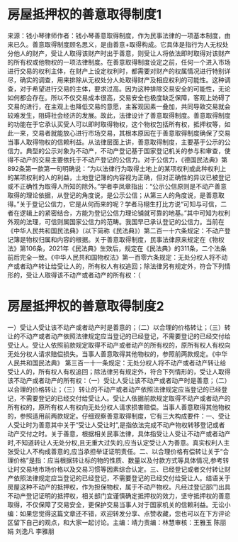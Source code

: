 # 房屋抵押权的善意取得制度1

来源：钱小琴律师作者：钱小琴善意取得制度，作为民事法律的一项基本制度，由来已久。善意取得制度顾名思义，是由善意+取得构成。它具体是指行为人无权处分他人的财产，受让人取得该财产时出于善意，则受让人将依法即时取得对该财产的所有权或他物权的一项法律制度。在善意取得制度设定之前，任何一个进入市场进行交易的权利主体，在财产上设定权利时，都需要对财产的权属情况进行特别详尽，确实的调查，用来排除从无权处分人处取得财产及相应权利的可能性。这种调查，对于希望进行交易的主体，要求过高。因为这种排除交易安全的可能性，无论如何都会存在。所以不仅交易成本很高，交易安全也极度缺乏保障，客观上妨碍了交易的进行，在主观上也降低交易的意愿，主客观因素一叠加，共同导致交易就会较难发生，阻碍社会经济的发展。故此，法律设计了善意取得制度。善意取得制度的功能在于它承认买受人可以即时取得物权，这个物权包括所有权，抵押权等，如此一来，交易者就能放心进行市场交易，其根本原因在于善意取得制度确保了交易当事人取得物权的信赖利益。从法律层面上讲，善意取得制度，主要基于公示的公信力。典型的公示对象为不动产，不动产登记基于国家登记机关的参与和审查，使得不动产的交易主要依托于不动产登记的公信力。对于公信力，《德国民法典》第892条第一款第一句明确说：“为以法律行为取得土地上的某项权利或此种权利上的某项权利的人的利益，土地登记簿的内容视为正确，但对正确性的异议已被登记或不正确性为取得人所知的除外。”学者李凤章指出：“公示公信原则是不动产善意取得的理论依据，从登记的角度说，是公示公信；从第三人的角度说，是善意取得。”关于登记公信力，它是从何而来的呢？学者马栩生打比方说“可知与可信，二者在逻辑上的紧密结合，方能为登记公信力理论铺就可靠的地基。”其中可知为权利外观的法理，可信则属国家公信力的范畴。我国早已承认登记的公信力。当前在《中华人民共和国民法典》（以下简称《民法典》）第二百一十六条规定：不动产登记簿是物权归属和内容的根据。关于善意取得制度，民事法律原来规定在《物权法》第106条，2021年《民法典》生效后，规定在《民法典》的311条，二个法条前后完全一致。《中华人民共和国物权法》第一百零六条规定：无处分权人将不动产或者动产转让给受让人的，所有权人有权追回；除法律另有规定外，符合下列情形的，受让人取得该不动产或者动产的所有权：（

# 房屋抵押权的善意取得制度2

一）受让人受让该不动产或者动产时是善意的；（二）以合理的价格转让；（三）转让的不动产或者动产依照法律规定应当登记的已经登记，不需要登记的已经交付给受让人。受让人依照前款规定取得不动产或者动产的所有权的，原所有权人有权向无处分权人请求赔偿损失。当事人善意取得其他物权的，参照前两款规定。《中华人民共和国民法典》 第三百一十一条规定：无处分权人将不动产或者动产转让给受让人的，所有权人有权追回；除法律另有规定外，符合下列情形的，受让人取得该不动产或者动产的所有权：（一）受让人受让该不动产或者动产时是善意；（二）以合理的价格转让；（三）转让的不动产或者动产依照法律规定应当登记的已经登记，不需要登记的已经交付给受让人。受让人依据前款规定取得不动产或者动产的所有权的，原所有权人有权向无处分权人请求损害赔偿。当事人善意取得其他物权的，参照适用前两款规定。仔细观察善意取得制度，它有三大构成要件：一、受让人受让时为善意其中关于“受让人受让时”,是指依法完成不动产物权转移登记或者动产交付之时。关于善意，根据相关民事法律，具体指受让人受让不动产或者动产时,不知道转让人无处分权,且无重大过失的,应当认定受让人为善意。真实权利人主张受让人不构成善意的,应当承担举证证明责任。二、以合理价格有偿转让关于“合理价格”是指：应当根据转让标的物的性质、数量以及付款方式等具体情况,参考转让时交易地市场价格以及交易习惯等因素综合认定。三、已经登记或者交付转让财产依照法律规定应当登记的已经登记，不需要登记的已经交付给受让人。结语关于房屋这种不动产的抵押权，作为担保物权，属于不动产物权。凡经过登记部门出具不动产登记证明的抵押权，相关部门宜谨慎确定抵押权的效力，坚守抵押权的善意取得，不仅保障了交易安全，更保护交易当事人对于国家机关的信赖利益。无讼小编：如果您觉得这篇文章还不错，欢迎转发分享、点赞收藏，您也可以在下方评论区留下自己的观点，和大家一起讨论。主编：靖力责编：林慧审核：王雅玉 陈丽娟 刘逸凡 李雅朋

